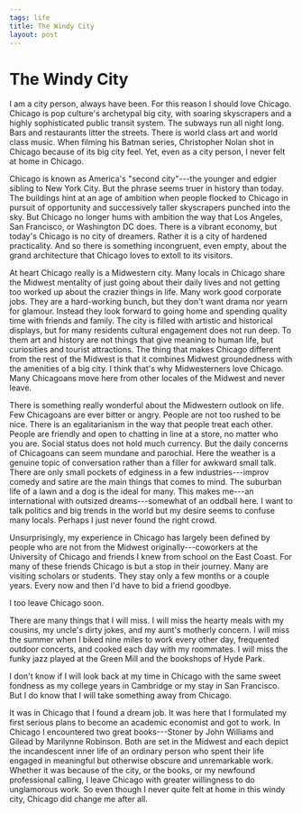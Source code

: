```yaml
--- 
tags: life
title: The Windy City
layout: post
---
```


# The Windy City

I am a city person, always have been. For this reason I should love Chicago. Chicago is pop culture's archetypal big city, with soaring skyscrapers and a highly sophisticated public transit system. The subways run all night long. Bars and restaurants litter the streets. There is world class art and world class music. When filming his Batman series, Christopher Nolan shot in Chicago because of its big city feel. Yet, even as a city person, I never felt at home in Chicago. 

Chicago is known as America's "second city"---the younger and edgier sibling to New York City. But the phrase seems truer in history than today. The buildings hint at an age of ambition when people flocked to Chicago in pursuit of opportunity and successively taller skyscrapers punched into the sky. But Chicago no longer hums with ambition the way that Los Angeles, San Francisco, or Washington DC does. There is a vibrant economy, but today's Chicago is no city of dreamers. Rather it is a city of hardened practicality. And so there is something incongruent, even empty, about the grand architecture that Chicago loves to extoll to its visitors. 

At heart Chicago really is a Midwestern city. Many locals in Chicago share the Midwest mentality of just going about their daily lives and not getting too worked up about the crazier things in life. Many work good corporate jobs. They are a hard-working bunch, but they don't want drama nor yearn for glamour. Instead they look forward to going home and spending quality time with friends and family. The city is filled with artistic and historical displays, but for many residents cultural engagement does not run deep. To them art and history are not things that give meaning to human life, but curiosities and tourist attractions. The thing that makes Chicago different from the rest of the Midwest is that it combines Midwest groundedness with the amenities of a big city. I think that's why Midwesterners love Chicago. Many Chicagoans move here from other locales of the Midwest and never leave. 

There is something really wonderful about the Midwestern outlook on life. Few Chicagoans are ever bitter or angry. People are not too rushed to be nice. There is an egalitarianism in the way that people treat each other. People are friendly and open to chatting in line at a store, no matter who you are. Social status does not hold much currency. But the daily concerns of Chicagoans can seem mundane and parochial. Here the weather is a genuine topic of conversation rather than a filler for awkward small talk. There are only small pockets of edginess in a few industries---improv comedy and satire are the main things that comes to mind. The suburban life of a lawn and a dog is the ideal for many. This makes me---an international with outsized dreams---somewhat of an oddball here. I want to talk politics and big trends in the world but my desire seems to confuse many locals. Perhaps I just never found the right crowd. 

Unsurprisingly, my experience in Chicago has largely been defined by people who are not from the Midwest originally---coworkers at the University of Chicago and friends I knew from school on the East Coast. For many of these friends Chicago is but a stop in their journey. Many are visiting scholars or students. They stay only a few months or a couple years. Every now and then I'd have to bid a friend goodbye. 

I too leave Chicago soon. 

There are many things that I will miss. I will miss the hearty meals with my cousins, my uncle's dirty jokes, and my aunt's motherly concern. I will miss the summer when I biked nine miles to work every other day, frequented outdoor concerts, and cooked each day with my roommates. I will miss the funky jazz played at the Green Mill and the bookshops of Hyde Park.

I don't know if I will look back at my time in Chicago with the same sweet fondness as my college years in Cambridge or my stay in San Francisco. But I do know that I will take something away from Chicago. 

It was in Chicago that I found a dream job. It was here that I formulated my first serious plans to become an academic economist and got to work. In Chicago I encountered two great books---Stoner by John Williams and Gilead by Marilynne Robinson. Both are set in the Midwest and each depict the incandescent inner life of an ordinary person who spent their life engaged in meaningful but otherwise obscure and unremarkable work. Whether it was because of the city, or the books, or my newfound professional calling, I leave Chicago with greater willingness to do unglamorous work. So even though I never quite felt at home in this windy city, Chicago did change me after all. 
